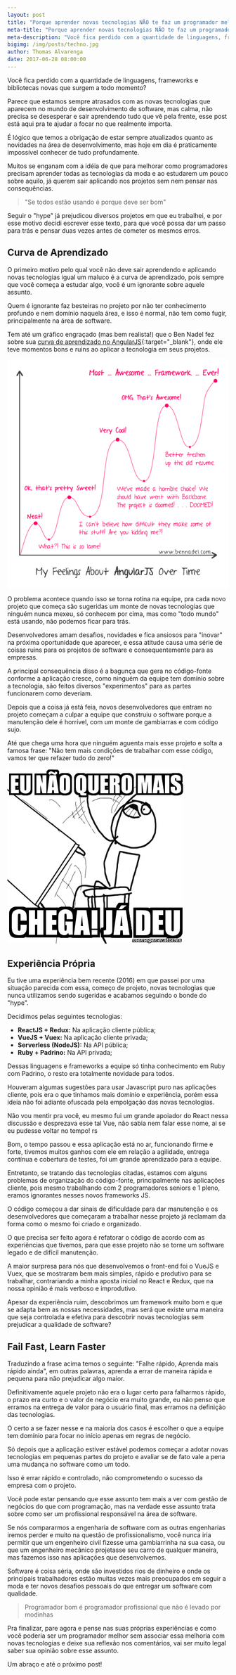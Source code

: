 ```yaml
---
layout: post
title: "Porque aprender novas tecnologias NÃO te faz um programador melhor"
meta-title: "Porque aprender novas tecnologias NÃO te faz um programador melhor"
meta-description: "Você fica perdido com a quantidade de linguagens, frameworks e bibliotecas novas que surgem a todo momento? Você tem a sensação de estar sempre atrasado em relação as novas tecnologias? Então esse post é para você"
bigimg: /img/posts/techno.jpg
author: Thomas Alvarenga
date: 2017-06-28 08:00:00
---
```


Você fica perdido com a quantidade de linguagens, frameworks e bibliotecas novas que surgem a todo momento?

Parece que estamos sempre atrasados com as novas tecnologias que aparecem no mundo de desenvolvimento de software, mas calma, não precisa se desesperar e sair aprendendo tudo que vê pela frente, esse post está aqui pra te ajudar a focar no que realmente importa.

É lógico que temos a obrigação de estar sempre atualizados quanto as novidades na área de desenvolvimento, mas hoje em dia é praticamente impossível conhecer de tudo profundamente.

Muitos se enganam com a idéia de que para melhorar como programadores precisam aprender todas as tecnologias da moda e ao estudarem um pouco sobre aquilo, já querem sair aplicando nos projetos sem nem pensar nas consequências.

> "Se todos estão usando é porque deve ser bom"

Seguir o "hype" já prejudicou diversos projetos em que eu trabalhei, e por esse motivo decidi escrever esse texto, para que você possa dar um passo para trás e pensar duas vezes antes de cometer os mesmos erros.

## Curva de Aprendizado

O primeiro motivo pelo qual você não deve sair aprendendo e aplicando novas tecnologias igual um maluco é a curva de aprendizado, pois sempre que você começa a estudar algo, você é um ignorante sobre aquele assunto.

Quem é ignorante faz besteiras no projeto por não ter conhecimento profundo e nem domínio naquela área, e isso é normal, não tem como fugir, principalmente na área de software.

Tem até um gráfico engraçado (mas bem realista!) que o Ben Nadel fez sobre sua [curva de aprendizado no AngularJS](https://www.bennadel.com/blog/2439-my-experience-with-angularjs---the-super-heroic-javascript-mvw-framework.htm){:target="_blank"}, onde ele teve momentos bons e ruins ao aplicar a tecnologia em seus projetos.

![AngularJS Learning Curve](/img/posts/angularjs-learning-curve.png)

O problema acontece quando isso se torna rotina na equipe, pra cada novo projeto que começa são sugeridas um monte de novas tecnologias que ninguém nunca mexeu, só conhecem por cima, mas como "todo mundo" está usando, não podemos ficar para trás.

Desenvolvedores amam desafios, novidades e fica ansiosos para "inovar" na próxima oportunidade que aparecer, e essa atitude causa uma série de coisas ruins para os projetos de software e consequentemente para as empresas.

A principal consequência disso é a bagunça que gera no código-fonte conforme a aplicação cresce, como ninguém da equipe tem domínio sobre a tecnologia, são feitos diversos "experimentos" para as partes funcionarem como deveriam.

Depois que a coisa já está feia, novos desenvolvedores que entram no projeto começam a culpar a equipe que construiu o software porque a manutenção dele é horrível, com um monte de gambiarras e com código sujo.

Até que chega uma hora que ninguém aguenta mais esse projeto e solta a famosa frase: "Não tem mais condições de trabalhar com esse código, vamos ter que refazer tudo do zero!"

![Não aguento mais!](/img/posts/chega.jpg)

## Experiência Própria

Eu tive uma experiência bem recente (2016) em que passei por uma situação parecida com essa, começo de projeto, novas tecnologias que nunca utilizamos sendo sugeridas e acabamos seguindo o bonde do "hype".

Decidimos pelas seguintes tecnologias:

- **ReactJS + Redux:** Na aplicação cliente pública;
- **VueJS + Vuex:** Na aplicação cliente privada;
- **Serverless (NodeJS):** Na API pública;
- **Ruby + Padrino:** Na API privada;

Dessas linguagens e frameworks a equipe só tinha conhecimento em Ruby com Padrino, o resto era totalmente novidade para todos.

Houveram algumas sugestões para usar Javascript puro nas aplicações cliente, pois era o que tinhamos mais domínio e experiência, porém essa ideia não foi adiante ofuscada pela empolgação das novas tecnologias.

Não vou mentir pra você, eu mesmo fui um grande apoiador do React nessa discussão e desprezava esse tal Vue, não sabia nem falar esse nome, ai se eu pudesse voltar no tempo! rs

Bom, o tempo passou e essa aplicação está no ar, funcionando firme e forte, tivemos muitos ganhos com ele em relação a agilidade, entrega contínua e cobertura de testes, foi um grande aprendizado para a equipe.

Entretanto, se tratando das tecnologias citadas, estamos com alguns problemas de organização do código-fonte, principalmente nas aplicações cliente, pois mesmo trabalhando com 2 programadores seniors e 1 pleno, eramos ignorantes nesses novos frameworks JS.

O código começou a dar sinais de dificuldade para dar manutenção e os desenvolvedores que começaram a trabalhar nesse projeto já reclamam da forma como o mesmo foi criado e organizado.

O que precisa ser feito agora é refatorar o código de acordo com as experiências que tivemos, para que esse projeto não se torne um software legado e de difícil manutenção.

A maior surpresa para nós que desenvolvemos o front-end foi o VueJS e Vuex, que se mostraram bem mais simples, rápido e produtivo para se trabalhar, contrariando a minha aposta inicial no React e Redux, que na nossa opinião é mais verboso e improdutivo.

Apesar da experiência ruim, descobrimos um framework muito bom e que se adapta bem as nossas necessidades, mas será que existe uma maneira que seja controlada e efetiva para descobrir novas tecnologias sem prejudicar a qualidade de software?

## Fail Fast, Learn Faster

Traduzindo a frase acima temos o seguinte: "Falhe rápido, Aprenda mais rápido ainda", em outras palavras, aprenda a errar de maneira rápida e pequena para não prejudicar algo maior.

Definitivamente aquele projeto não era o lugar certo para falharmos rápido, o prazo era curto e o valor de negócio era muito grande, eu não penso que erramos na entrega de valor para o usuário final, mas erramos na definição das tecnologias.

O certo a se fazer nesse e na maioria dos casos é escolher o que a equipe tem domínio para focar no início apenas em regras de negócio.

Só depois que a aplicação estiver estável podemos começar a adotar novas tecnologias em pequenas partes do projeto e avaliar se de fato vale a pena uma mudança no software como um todo.

Isso é errar rápido e controlado, não comprometendo o sucesso da empresa com o projeto.

Você pode estar pensando que esse assunto tem mais a ver com gestão de negócios do que com programação, mas na verdade esse assunto trata sobre como ser um profissional responsável na área de software.

Se nós compararmos a engenharia de software com as outras engenharias iremos perder e muito na questão de profissionalismo, você nunca iria permitir que um engenheiro civil fizesse uma gambiarrinha na sua casa, ou que um engenheiro mecânico projetasse seu carro de qualquer maneira, mas fazemos isso nas aplicações que desenvolvemos.

Software é coisa séria, onde são investidos rios de dinheiro e onde os principais trabalhadores estão muitas vezes mais preocupados em seguir a moda e ter novos desafios pessoais do que entregar um software com qualidade.

> Programador bom é programador profissional que não é levado por modinhas

Pra finalizar, pare agora e pense nas suas próprias experiências e como você poderia ser um programador melhor sem associar essa melhoria com novas tecnologias e deixe sua reflexão nos comentários, vai ser muito legal saber sua opinião sobre esse assunto.

Um abraço e até o próximo post!



